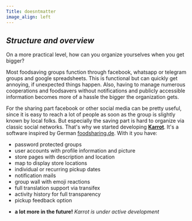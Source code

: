 ```yaml
---
Title: doesntmatter
image_align: left
---
```


## <div class="fa fa-calendar-check-o"></div> _Structure and overview_

On a more practical level, how can you organize yourselves when you get bigger?

Most foodsaving groups function through facebook, whatsapp or telegram groups and google spreadsheets. This is functional but can quickly get annoying, if unexpected things happen. Also, having to manage numerous cooperations and foodsavers without notifications and publicly accessible information becomes more of a hassle the bigger the organization gets.

For the sharing part facebook or other social media can be pretty useful, since it is easy to reach a lot of people as soon as the group is slightly known by local folks. But especially the saving part is hard to organize via classic social networks. That's why we started developing **[Karrot](/karrot)**. It's a software inspired by German <a href="https://foodsharing.de/" target="_blank">foodsharing.de</a>. With it you have:

- password protected groups
- user accounts with profile information and picture
- store pages with description and location
- map to display store locations
- individual or recurring pickup dates
- notification mails
- group wall with emoji reactions
- full translation support via transifex
- activity history for full transparency
- pickup feedback option
* **a lot more in the future!** _Karrot is under active development_
